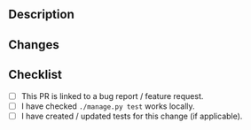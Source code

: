 ## Description

<!--Please describe the changes in your pull request in few words here. -->

## Changes

<!-- List the technical changes done to fix a bug or introduce a new feature. -->

## Checklist

-   [ ] This PR is linked to a bug report / feature request.
-   [ ] I have checked `./manage.py test` works locally.
-   [ ] I have created / updated tests for this change (if applicable).

